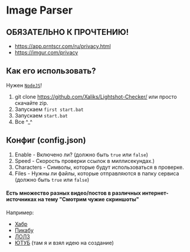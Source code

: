 # Image Parser

## ОБЯЗАТЕЛЬНО К ПРОЧТЕНИЮ!
- https://app.prntscr.com/ru/privacy.html
- https://imgur.com/privacy

## Как его использовать?
Нужен [`NodeJS`](https://nodejs.org/ru/)!
1. git clone https://github.com/Xaliks/Lightshot-Checker/ или просто скачайте zip.
2. Запускаем `first start.bat`
3. Запускаем `start.bat`
4. Все ^_^

## Конфиг (config.json)
1. Enable - Включено ли? (должно быть `true` или `false`)
2. Speed - Скорость проверки ссылок в миллисекундах.)
3. Characters - Символы, которые будут использоваться в проверке.
4. Files - Нужны ли файлы, которые отправляются в папку сервиса (должно быть `true` или `false`)

#### Есть множество разных видео/постов в различных интернет-источниках на тему "Смотрим чужие скриншоты"
Например:
- [Хабр](https://habr.com/ru/post/197228/)
- [Пикабу](https://pikabu.ru/story/smotrim_chuzhie_skrinshotyi_iz_lightshot_6858034)
- [ЛОЛЗ](https://lolz.guru/threads/1809866/)
- [ЮТУБ](https://youtu.be/UdEok_CGvnA) (там я и взял идею на создание)
